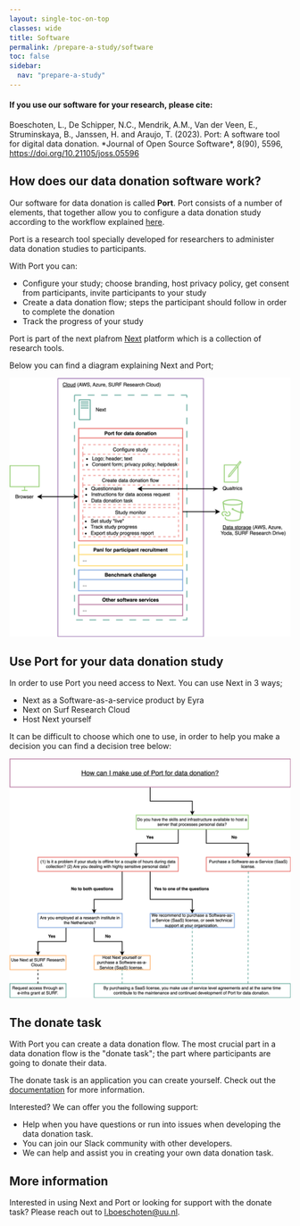 ```yaml
---
layout: single-toc-on-top
classes: wide
title: Software
permalink: /prepare-a-study/software
toc: false
sidebar:
  nav: "prepare-a-study"
---
```


<div class="notice--info">
  <h4>If you use our software for your research, please cite:</h4>
  <p> Boeschoten, L., De Schipper, N.C., Mendrik, A.M., Van der Veen, E., 
  Struminskaya, B., Janssen, H. and Araujo, T. (2023). Port: A software tool for 
  digital data donation. *Journal of Open Source Software*, 8(90), 5596, 
  <a href="https://doi.org/10.21105/joss.05596">https://doi.org/10.21105/joss.05596</a></p>
</div>


## How does our data donation software work?

Our software for data donation is called **Port**. Port consists of a number of 
elements, that together allow you to configure a data donation study according to 
the workflow explained [here](/data-donation/).

Port is a research tool specially developed for researchers to administer data donation studies to participants.

With Port you can:

* Configure your study; choose branding, host privacy policy, get consent from participants, invite participants to your study
* Create a data donation flow; steps the participant should follow in order to complete the donation
* Track the progress of your study

Port is part of the next plafrom [Next](https://next.eyra.co/) platform which is a collection of research tools.

Below you can find a diagram explaining Next and Port;

<div style="text-align: center; width: 100%; margin: 0 auto;">
  <div class="svg-container"> 
    <img src="/assets/images/port.svg" alt="Architecture diagram"> 
  </div>
</div>


## Use Port for your data donation study

In order to use Port you need access to Next. You can use Next in 3 ways;

* Next as a Software-as-a-service product by Eyra
* Next on Surf Research Cloud
* Host Next yourself

It can be difficult to choose which one to use, in order to help you make a decision you can find a decision tree below:

<div style="text-align: center; width: 100%; margin: 0 auto;">
  <div class="svg-container"> 
    <img src="/assets/images/beslisboom.svg" alt="When to use Port diagram"> 
  </div>
</div>


## The donate task

With Port you can create a data donation flow. The most crucial part in a data donation flow is the "donate task"; the part where participants are going to donate their data.

The donate task is an application you can create yourself. Check out the [documentation](https://d3i-infra.github.io/data-donation-task/) for more information.

Interested? We can offer you the following support: 

-	Help when you have questions or run into issues when developing the data donation task. 
-	You can join our Slack community with other developers.
-   We can help and assist you in creating your own data donation task.


## More information

Interested in using Next and Port or looking for support with the donate task? Please reach out to l.boeschoten@uu.nl.



